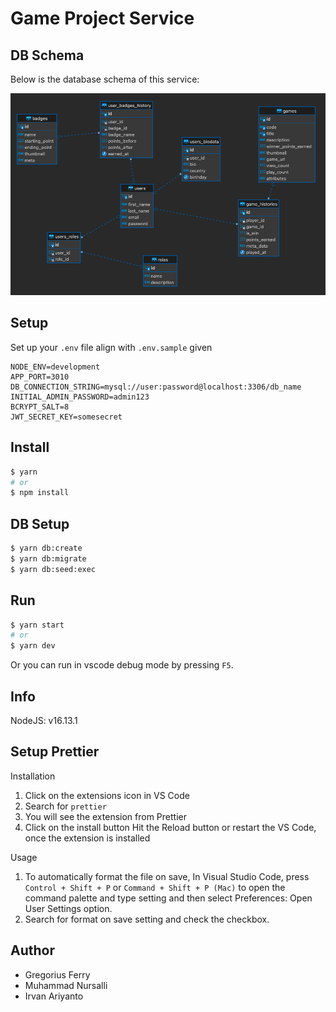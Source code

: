 # Game Project Service

## DB Schema

Below is the database schema of this service:

![](./dbschema.png)

## Setup

Set up your `.env` file align with `.env.sample` given

```.env
NODE_ENV=development
APP_PORT=3010
DB_CONNECTION_STRING=mysql://user:password@localhost:3306/db_name
INITIAL_ADMIN_PASSWORD=admin123
BCRYPT_SALT=8
JWT_SECRET_KEY=somesecret
```

## Install

```sh
$ yarn
# or
$ npm install
```

## DB Setup

```sh
$ yarn db:create
$ yarn db:migrate
$ yarn db:seed:exec
```

## Run

```sh
$ yarn start
# or
$ yarn dev
```

Or you can run in vscode debug mode by pressing `F5`.

## Info

NodeJS: v16.13.1

## Setup Prettier

Installation

1. Click on the extensions icon in VS Code
2. Search for `prettier`
3. You will see the extension from Prettier
4. Click on the install button
Hit the Reload button or restart the VS Code, once the extension is installed

Usage

1. To automatically format the file on save, In Visual Studio Code, press `Control + Shift + P` or `Command + Shift + P (Mac)` to open the command palette and type setting and then select Preferences: Open User Settings option.
2. Search for format on save setting and check the checkbox.

## Author

- Gregorius Ferry
- Muhammad Nursalli
- Irvan Ariyanto
